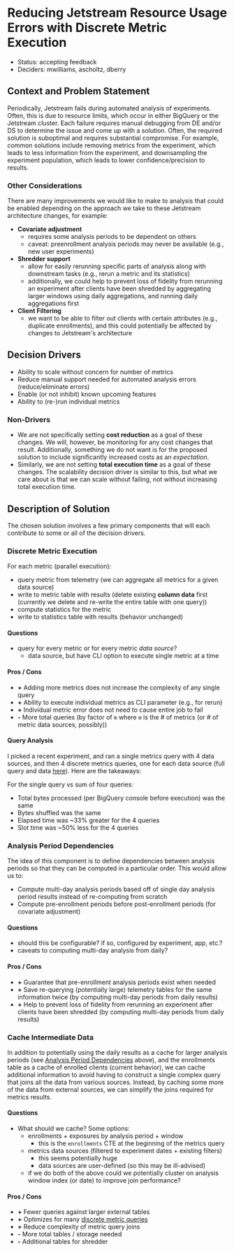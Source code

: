 # Reducing Jetstream Resource Usage Errors with Discrete Metric Execution

* Status: accepting feedback
* Deciders: mwilliams, ascholtz, dberry


## Context and Problem Statement

Periodically, Jetstream fails during automated analysis of experiments. Often, this is due to resource limits, which occur in either BigQuery or the Jetstream cluster. Each failure requires manual debugging from DE and/or DS to determine the issue and come up with a solution. Often, the required solution is suboptimal and requires substantial compromise. For example, common solutions include removing metrics from the experiment, which leads to less information from the experiment, and downsampling the experiment population, which leads to lower confidence/precision to results.

### Other Considerations
There are many improvements we would like to make to analysis that could be enabled depending on the approach we take to these Jetstream architecture changes, for example:
- **Covariate adjustment**
  - requires some analysis periods to be dependent on others
  - caveat: preenrollment analysis periods may never be available (e.g., new user experiments)
- **Shredder support**
  - allow for easily rerunning specific parts of analysis along with downstream tasks (e.g., rerun a metric and its statistics)
  - additionally, we could help to prevent loss of fidelity from rerunning an experiment after clients have been shredded by aggregating larger windows using daily aggregations, and running daily aggregations first
- **Client Filtering**
  - we want to be able to filter out clients with certain attributes (e.g., duplicate enrollments), and this could potentially be affected by changes to Jetstream's architecture


## Decision Drivers

* Ability to scale without concern for number of metrics
* Reduce manual support needed for automated analysis errors (reduce/eliminate errors)
* Enable (or not inhibit) known upcoming features
* Ability to (re-)run individual metrics

### Non-Drivers

* We are not specifically setting **cost reduction** as a goal of these changes. We will, however, be monitoring for any cost changes that result. Additionally, something we do not want is for the proposed solution to include significantly increased costs as an *expectation*.
* Similarly, we are not setting **total execution time** as a goal of these changes. The scalability decision driver is similar to this, but what we care about is that we can scale without failing, not without increasing total execution time.


## Description of Solution

The chosen solution involves a few primary components that will each contribute to some or all of the decision drivers.

### Discrete Metric Execution

For each metric (parallel execution):
* query metric from telemetry (we can aggregate all metrics for a given data source)
* write to metric table with results (delete existing **column data** first (currently we delete and re-write the entire table with one query))
* compute statistics for the metric
* write to statistics table with results (behavior unchanged)

#### Questions
* query for every metric or for every metric *data source*?
  * data source, but have CLI option to execute single metric at a time

#### Pros / Cons

* **+** Adding more metrics does not increase the complexity of any single query
* **+** Ability to execute individual metrics as CLI parameter (e.g., for rerun)
* **+** Individual metric error does not need to cause entire job to fail
* **-** More total queries (by factor of `m` where `m` is the # of metrics (or # of metric data sources, possibly))

#### Query Analysis

I picked a recent experiment, and ran a single metrics query with 4 data sources, and then 4 discrete metrics queries, one for each data source (full query and data [here](https://docs.google.com/document/d/1wcHTsnG75oeaABWswcnu_nv4RfKf5647LlaClJFi84c/edit#heading=h.73nlojxheztt)). Here are the takeaways:

For the single query vs sum of four queries:
* Total bytes processed (per BigQuery console before execution) was the same
* Bytes shuffled was the same
* Elapsed time was ~33% greater for the 4 queries
* Slot time was ~50% less for the 4 queries


### Analysis Period Dependencies

The idea of this component is to define dependencies between analysis periods so that they can be computed in a particular order. This would allow us to:
* Compute multi-day analysis periods based off of single day analysis period results instead of re-computing from scratch
* Compute pre-enrollment periods before post-enrollment periods (for covariate adjustment)

#### Questions
* should this be configurable? if so, configured by experiment, app, etc.?
* caveats to computing multi-day analysis from daily?

#### Pros / Cons

* **+** Guarantee that pre-enrollment analysis periods exist when needed
* **+** Save re-querying (potentially large) telemetry tables for the same information twice (by computing multi-day periods from daily results)
* **+** Help to prevent loss of fidelity from rerunning an experiment after clients have been shredded (by computing multi-day periods from daily results)


### Cache Intermediate Data

In addition to potentially using the daily results as a cache for larger analysis periods (see [Analysis Period Dependencies](#Analysis-Period-Dependencies) above), and the enrollments table as a cache of enrolled clients (current behavior), we can cache additional information to avoid having to construct a single complex query that joins all the data from various sources. Instead, by caching some more of the data from external sources, we can simplify the joins required for metrics results.

#### Questions

* What should we cache? Some options:
  * enrollments + exposures by analysis period + window
    * this is the `enrollments` CTE at the beginning of the metrics query
  * metrics data sources (filtered to experiment dates + existing filters)
    * this seems potentially huge
    * data sources are user-defined (so this may be ill-advised)
  * if we do both of the above could we potentially cluster on analysis window index (or date) to improve join performance?

#### Pros / Cons

* **+** Fewer queries against larger external tables
* **+** Optimizes for many [discrete metric queries](#discrete-metric-execution)
* **+** Reduce complexity of metric query joins
* **-** More total tables / storage needed
* **-** Additional tables for shredder

